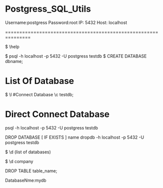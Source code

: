 # Postgress_SQL_Utils

Username:postgress
Password:root
IP: 5432
Host: localhost



===============================================================

$ \help

$ psql -h localhost -p 5432 -U postgress testdb
$ CREATE DATABASE dbname;
# List Of Database 
$ \l
#Connect Database
\c testdb;
# Direct Connect Database 
psql -h localhost -p 5432 -U postgress testdb

DROP DATABASE [ IF EXISTS ] name
dropdb -h localhost -p 5432 -U postgress testdb

$ \d  (list of databases)

$ \d company

DROP TABLE table_name;

DatabaseNme:mydb
